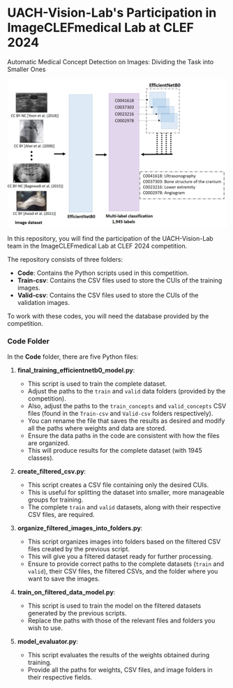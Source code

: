 # UACH-Vision-Lab's Participation in ImageCLEFmedical Lab at CLEF 2024

Automatic Medical Concept Detection on Images: Dividing the Task into Smaller Ones

![Project Diagram](https://github.com/axelm11/CLEF-ImageCLEF-2024/blob/master/resources/diagram.jpeg)

In this repository, you will find the participation of the UACH-Vision-Lab team in the ImageCLEFmedical Lab at CLEF 2024 competition.

The repository consists of three folders:
- **Code**: Contains the Python scripts used in this competition.
- **Train-csv**: Contains the CSV files used to store the CUIs of the training images.
- **Valid-csv**: Contains the CSV files used to store the CUIs of the validation images.

To work with these codes, you will need the database provided by the competition.

### Code Folder
In the **Code** folder, there are five Python files:

1. **final_training_efficientnetb0_model.py**:
   - This script is used to train the complete dataset. 
   - Adjust the paths to the `train` and `valid` data folders (provided by the competition).
   - Also, adjust the paths to the `train_concepts` and `valid_concepts` CSV files (found in the `Train-csv` and `Valid-csv` folders respectively).
   - You can rename the file that saves the results as desired and modify all the paths where weights and data are stored.
   - Ensure the data paths in the code are consistent with how the files are organized.
   - This will produce results for the complete dataset (with 1945 classes).

2. **create_filtered_csv.py**:
   - This script creates a CSV file containing only the desired CUIs.
   - This is useful for splitting the dataset into smaller, more manageable groups for training.
   - The complete `train` and `valid` datasets, along with their respective CSV files, are required.

3. **organize_filtered_images_into_folders.py**:
   - This script organizes images into folders based on the filtered CSV files created by the previous script.
   - This will give you a filtered dataset ready for further processing.
   - Ensure to provide correct paths to the complete datasets (`train` and `valid`), their CSV files, the filtered CSVs, and the folder where you want to save the images.

4. **train_on_filtered_data_model.py**:
   - This script is used to train the model on the filtered datasets generated by the previous scripts.
   - Replace the paths with those of the relevant files and folders you wish to use.

5. **model_evaluator.py**:
   - This script evaluates the results of the weights obtained during training.
   - Provide all the paths for weights, CSV files, and image folders in their respective fields.
